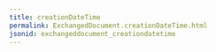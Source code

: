 ```yaml
---
title: creationDateTime
permalink: ExchangedDocument.creationDateTime.html
jsonid: exchangeddocument_creationdatetime
---
```

